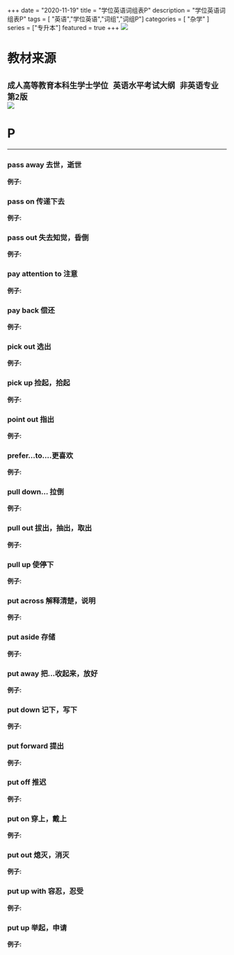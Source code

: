 +++
date = "2020-11-19"
title = "学位英语词组表P"
description = "学位英语词组表P"
tags = [ "英语","学位英语","词组","词组P"]
categories = [
    "杂学"
]
series = ["专升本"]
featured = true
+++
![](https://gitee.com/lalalaxiaowifi/pictures/raw/master/image/%E6%97%A5%E5%B8%B8%E6%90%AC%E7%A0%96%E5%A4%B4.png)
# 教材来源
````成人高等教育本科生学士学位 英语水平考试大纲 非英语专业 第2版````<br>
![](https://gitee.com/lalalaxiaowifi/pictures/raw/master/image/20201119160558.png)
---
# P
---
### pass away 去世，逝世
**例子:**<br>
### pass on 传递下去
**例子:**<br>
### pass out 失去知觉，昏倒
**例子:**<br>
### pay attention to 注意
**例子:**<br>
### pay back 偿还
**例子:**<br>
### pick out 选出
**例子:**<br>
### pick up 捡起，拾起
**例子:**<br>
### point out 指出
**例子:**<br>
### prefer...to....更喜欢
**例子:**<br>
### pull down... 拉倒
**例子:**<br>
### pull out 拔出，抽出，取出
**例子:**<br>
### pull up 使停下
**例子:**<br>
### put across 解释清楚，说明
**例子:**<br>
### put aside 存储
**例子:**<br>
### put away 把...收起来，放好
**例子:**<br>
### put down 记下，写下
**例子:**<br>
### put forward 提出
**例子:**<br>
### put off 推迟
**例子:**<br>
### put on 穿上，戴上
**例子:**<br>
### put out 熄灭，消灭
**例子:**<br>
### put up with 容忍，忍受
**例子:**<br>
### put up 举起，申请
**例子:**<br>


